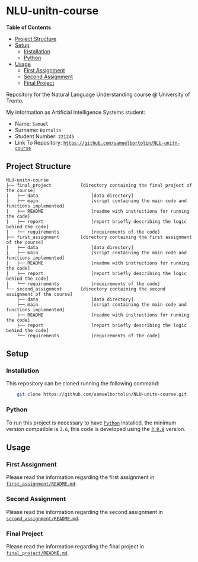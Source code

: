 # NLU-unitn-course

<!-- START doctoc generated TOC please keep comment here to allow auto update -->
<!-- DON'T EDIT THIS SECTION, INSTEAD RE-RUN doctoc TO UPDATE -->
**Table of Contents**

- [Project Structure](#project-structure)
- [Setup](#setup)
  - [Installation](#installation)
  - [Python](#python)
- [Usage](#usage)
  - [First Assignment](#first-assignment)
  - [Second Assignment](#second-assignment)
  - [Final Project](#final-project)

<!-- END doctoc generated TOC please keep comment here to allow auto update -->

Repository for the Natural Language Understanding course @ University of Trento.

My information as Artificial Intelligence Systems student:

* Name: `Samuel`
* Surname: `Bortolin`
* Student Number: `221245`
* Link To Repository: [`https://github.com/samuelbortolin/NLU-unitn-course`](https://github.com/samuelbortolin/NLU-unitn-course)


## Project Structure

    NLU-unitn-course
    ├── final_project           [directory containing the final project of the course]
    |   ├── data                    [data directory]
    |   ├── main                    [script containing the main code and functions implemented]
    |   ├── README                  [readme with instructions for running the code]
    |   ├── report                  [report briefly describing the logic behind the code]
    |   └── requirements            [requirements of the code]
    ├── first_assignment        [directory containing the first assignment of the course]
    |   ├── data                    [data directory]
    |   ├── main                    [script containing the main code and functions implemented]
    |   ├── README                  [readme with instructions for running the code]
    |   ├── report                  [report briefly describing the logic behind the code]
    |   └── requirements            [requirements of the code]
    └── second_assignment       [directory containing the second assignment of the course]
        ├── data                    [data directory]
        ├── main                    [script containing the main code and functions implemented]
        ├── README                  [readme with instructions for running the code]
        ├── report                  [report briefly describing the logic behind the code]
        └── requirements            [requirements of the code]


## Setup

### Installation

This repository can be cloned running the following command:

```bash
    git clone https://github.com/samuelbortolin/NLU-unitn-course.git
```


### Python

To run this project is necessary to have [`Python`](https://www.python.org/) installed, the minimum version compatible is `3.6`, this code is developed using the [`3.8.8`](https://www.python.org/downloads/release/python-388/) version.


## Usage

### First Assignment

Please read the information regarding the first assignment in [`first_assignment/README.md`](first_assignment/README.md).


### Second Assignment

Please read the information regarding the second assignment in [`second_assignment/README.md`](second_assignment/README.md).


### Final Project

Please read the information regarding the final project in [`final_project/README.md`](final_project/README.md).
